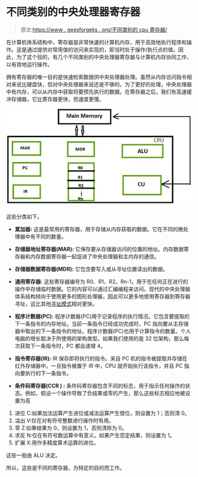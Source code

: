 # 不同类别的中央处理器寄存器

> 原文:[https://www . geesforgeks . org/不同类别的 cpu 寄存器/](https://www.geeksforgeeks.org/different-classes-of-cpu-registers/)

在计算机体系结构中，寄存器是非常快速的计算机内存，用于高效地执行程序和操作。这是通过提供对常用值的访问来实现的，即当时处于操作/执行点的值。因此，为了这个目的，有几个不同类别的中央处理器寄存器与计算机内存协同工作，以有效地运行操作。

拥有寄存器的唯一目的是快速检索数据供中央处理器处理。虽然从内存访问指令相对来说比硬盘快，但对中央处理器来说还是不够的。为了更好的处理，中央处理器中有内存，可以从内存中获取将要预先执行的数据。在寄存器之后，我们有高速缓冲存储器，它比寄存器更快，但速度更慢。

![](img/7b094d2aca98633ec3f5b0e15fce1163.png)

这些分类如下。

*   **累加器:**
    这是最常用的寄存器，用于存储从内存获取的数据。它在不同的微处理器中有不同的数量。

*   **存储器地址寄存器(MAR):**
    它保存要从存储器访问的位置的地址。内存数据寄存器和内存数据寄存器一起促进了中央处理器和主内存的通信。

*   **存储器数据寄存器(MDR):**
    它包含要写入或从寻址位置读出的数据。

*   **通用寄存器:**
    这些寄存器编号为 R0、R1、R2。Rn-1，用于在任何正在进行的操作中存储临时数据。它的内容可以通过汇编编程来访问。现代的中央处理器体系结构倾向于使用更多的图形处理器，因此可以更多地使用寄存器到寄存器寻址，这比其他[寻址模式](https://www.geeksforgeeks.org/addressing-modes/)相对更快。

*   **程序计数器(PC):**
    程序计数器(PC)用于记录程序的执行情况。它包含要提取的下一条指令的内存地址。当前一条指令已经成功完成时，PC 指向要从主存储器中取出的下一条指令的地址。程序计数器(PC)也用于计算指令的数量。个人电脑的增长取决于所使用的架构类型。如果我们使用的是 32 位架构，那么每次获取下一条指令时，PC 都会递增 4。

*   **指令寄存器(IR):**
    IR 保存即将执行的指令。来自 PC 机的指令被提取并存储在红外存储器中。一旦指令被置于 IR 中，CPU 就开始执行该指令，并且 PC 指向要执行的下一条指令。

*   **条件码寄存器(CCR ) :**
    条件码寄存器包含不同的标志，用于指示任何操作的状态。例如，假设一个操作导致了负结果或零的产生，那么这些标志相应地被设置为高

1.  进位 C:如果加法运算产生进位或减法运算产生借位，则设置为 1；否则清 0。
2.  溢出 V:仅在对有符号整数进行操作时有用。
3.  零 Z:如果结果为 0，则设置为 1，否则清除为 0。
4.  求反 N:仅在有符号数运算中有意义。如果产生否定结果，则设置为 1。
5.  扩展 X:用作多精度算术运算的进位。

这些一般由 ALU 决定。

所以，这些是不同的寄存器，为特定的目的而工作。